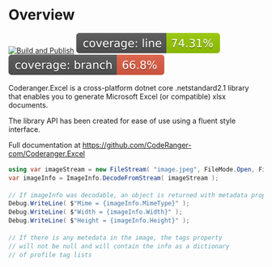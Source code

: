 ﻿# Overview

[![Build and Publish](https://github.com/CodeRanger-com/Coderanger.Excel/actions/workflows/build-publish.yml/badge.svg)](https://github.com/CodeRanger-com/Coderanger.Excel/actions/workflows/build-publish.yml) [![Line Coverage Status](./coverage-badge-line.svg)](https://github.com/danpetitt/open-cover-badge-generator-action/) [![Branch Coverage Status](./coverage-badge-branch.svg)](https://github.com/danpetitt/open-cover-badge-generator-action/)

Coderanger.Excel is a cross-platform dotnet core .netstandard2.1 library that enables you to generate Microsoft Excel (or compatible) xlsx documents.

The library API has been created for ease of use using a fluent style interface.

Full documentation at https://github.com/CodeRanger-com/Coderanger.Excel



```cs
using var imageStream = new FileStream( "image.jpeg", FileMode.Open, FileAccess.Read );
var imageInfo = ImageInfo.DecodeFromStream( imageStream );

// If imageInfo was decodable, an object is returned with metadata properties
Debug.WriteLine( $"Mime = {imageInfo.MimeType}" );
Debug.WriteLine( $"Width = {imageInfo.Width}" );
Debug.WriteLine( $"Height = {imageInfo.Height}" );

// If there is any metedata in the image, the tags property
// will not be null and will contain the info as a dictionary
// of profile tag lists
```
